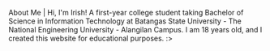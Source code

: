 About Me | Hi, I'm Irish!
A first-year college student taking Bachelor of Science in Information Technology at Batangas State University - The National Engineering University - Alangilan Campus. 
I am 18 years old, and I created this website for educational purposes. :>
